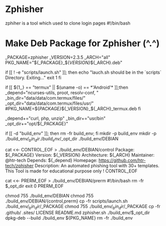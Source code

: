 # Zphisher
zphiher is a tool which used to clone login pages
#!/bin/bash

# Make Deb Package for Zphisher (^.^)
_PACKAGE=zphisher
_VERSION=2.3.5
_ARCH="all"
PKG_NAME="${_PACKAGE}_${_VERSION}_${_ARCH}.deb"

if [[ ! -e "scripts/launch.sh" ]]; then
        echo "lauch.sh should be in the \`scripts\` Directory. Exiting..."
        exit 1
fi

if [[ ${1,,} == "termux" || $(uname -o) == *'Android'* ]];then
        _depend="ncurses-utils, proot, resolv-conf, "
        _bin_dir="data/data/com.termux/files/"
        _opt_dir="data/data/com.termux/files/usr/"
        #PKG_NAME=${_PACKAGE}_${_VERSION}_${_ARCH}_termux.deb
fi

_depend+="curl, php, unzip"
_bin_dir+="usr/bin"
_opt_dir+="opt/${_PACKAGE}"

if [[ -d "build_env" ]]; then rm -fr build_env; fi
mkdir -p build_env
mkdir -p ./build_env/${_bin_dir} ./build_env/$_opt_dir ./build_env/DEBIAN 

cat <<- CONTROL_EOF > ./build_env/DEBIAN/control
Package: ${_PACKAGE}
Version: ${_VERSION}
Architecture: ${_ARCH}
Maintainer: @htr-tech
Depends: ${_depend}
Homepage: https://github.com/htr-tech/zphisher
Description: An automated phishing tool with 30+ templates. This Tool is made for educational purpose only !
CONTROL_EOF

cat <<- PRERM_EOF > ./build_env/DEBIAN/prerm
#!/bin/bash
rm -fr $_opt_dir
exit 0
PRERM_EOF

chmod 755 ./build_env/DEBIAN
chmod 755 ./build_env/DEBIAN/{control,prerm}
cp -fr scripts/launch.sh ./build_env/$_bin_dir/$_PACKAGE
chmod 755 ./build_env/$_bin_dir/$_PACKAGE
cp -fr .github/ .sites/ LICENSE README.md zphisher.sh ./build_env/$_opt_dir
dpkg-deb --build ./build_env ${PKG_NAME}
rm -fr ./build_env

